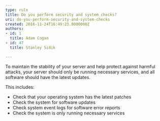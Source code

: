 ```yaml
---
type: rule
title: Do you perform security and system checks?
uri: do-you-perform-security-and-system-checks
created: 2016-11-24T16:49:23.0000000Z
authors:
- id: 1
  title: Adam Cogan
- id: 47
  title: Stanley Sidik

---
```


 
To maintain the stability of your server and help protect against harmful attacks, your server should only be running necessary services, and all software should have the latest updates.

This includes:​​
 
- Check that your operating system has the latest patches
- Check the system for software updates​
- Check system event logs for software error reports
- Check the system is only running necessary services​


